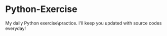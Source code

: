 # Python-Exercise
My daily Python exercise\practice. I'll keep you updated with source codes everyday!
